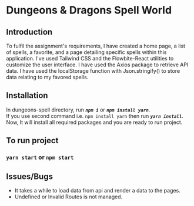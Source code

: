 # Dungeons & Dragons Spell World

## Introduction
<article>To fulfil the assignment's requirements, I have created a home page, a list of spells, a favorite, and a page detailing specific spells within this application. I've used Tailwind CSS and the Flowbite-React utilities to customize the user interface. I have used the Axios package to retrieve API data. I have used the localStorage function with Json.stringify() to store data relating to my favored spells.</article>

## Installation
In dungeons-spell directory, run <i><b>`npm i`</i></b> or <i><b>`npm install yarn`</i></b>.<br>
If you use second command i.e. `npm install yarn` then run <i><b>`yarn install`</i></b>.<br>
Now, It will install all required packages and you are ready to run project.

## To run project
### `yarn start` or `npm start`


## Issues/Bugs
<ul>
    <li>It takes a while to load data from api and render a data to the pages.</li>
    <li>Undefined or Invalid Routes is not managed.</li>
</ul>